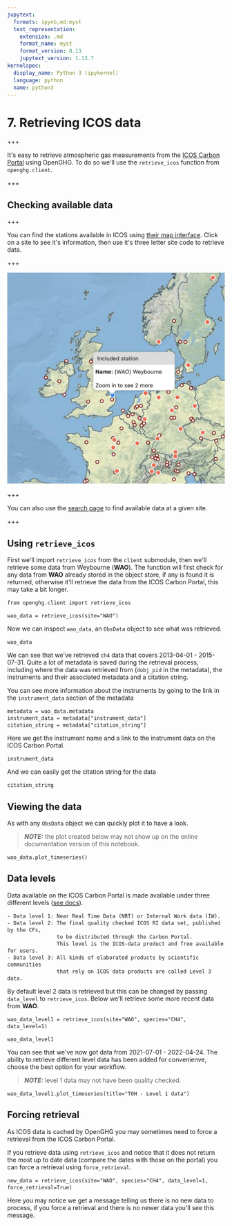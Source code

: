 ```yaml
---
jupytext:
  formats: ipynb,md:myst
  text_representation:
    extension: .md
    format_name: myst
    format_version: 0.13
    jupytext_version: 1.13.7
kernelspec:
  display_name: Python 3 (ipykernel)
  language: python
  name: python3
---
```


# 7. Retrieving ICOS data

+++

It's easy to retrieve atmospheric gas measurements from the [ICOS Carbon Portal](https://www.icos-cp.eu/observations/carbon-portal) using OpenGHG. To do so we'll use the `retrieve_icos` function from `openghg.client`.

+++

## Checking available data

+++

You can find the stations available in ICOS using [their map interface](https://data.icos-cp.eu/portal/#%7B%22filterCategories%22%3A%7B%22project%22%3A%5B%22icos%22%5D%2C%22level%22%3A%5B1%2C2%5D%2C%22stationclass%22%3A%5B%22ICOS%22%5D%2C%22theme%22%3A%5B%22atmosphere%22%5D%7D%2C%22tabs%22%3A%7B%22resultTab%22%3A2%7D%7D). Click on a site to see it's information, then use it's three letter site code to retrieve data.

+++

!["Zoomed in screenshot of ICOS site map"](images/icos_map.jpg "ICOS site map")

+++

You can also use the [search page](https://data.icos-cp.eu/portal/#%7B%22filterCategories%22:%7B%22project%22:%5B%22icos%22%5D,%22level%22:%5B1,2%5D,%22stationclass%22:%5B%22ICOS%22%5D%7D%7D) to find available data at a given site.

+++

## Using `retrieve_icos`

First we'll import `retrieve_icos` from the `client` submodule, then we'll retrieve some data from Weybourne (**WAO**). The function will first check for any data from **WAO** already stored in the object store, if any is found it is returned, otherwise it'll retrieve the data from the ICOS Carbon Portal, this may take a bit longer.

```{code-cell} ipython3
from openghg.client import retrieve_icos
```

```{code-cell} ipython3
wao_data = retrieve_icos(site="WAO")
```

Now we can inspect `wao_data`, an `ObsData` object to see what was retrieved.

```{code-cell} ipython3
wao_data
```

We can see that we've retrieved `ch4` data that covers 2013-04-01 - 2015-07-31. Quite a lot of metadata is saved during the retrieval process, including where the data was retrieved from (`dobj_pid` in the metadata), the instruments and their associated metadata and a citation string.

You can see more information about the instruments by going to the link in the `instrument_data` section of the metadata

```{code-cell} ipython3
metadata = wao_data.metadata
instrument_data = metadata["instrument_data"]
citation_string = metadata["citation_string"]
```

Here we get the instrument name and a link to the instrument data on the ICOS Carbon Portal.

```{code-cell} ipython3
instrument_data
```

And we can easily get the citation string for the data

```{code-cell} ipython3
citation_string
```

## Viewing the data

As with any `ObsData` object we can quickly plot it to have a look.

> **_NOTE:_**  the plot created below may not show up on the online documentation version of this notebook.

```{code-cell} ipython3
wao_data.plot_timeseries()
```

## Data levels

Data available on the ICOS Carbon Portal is made available under three different levels ([see docs](https://icos-carbon-portal.github.io/pylib/modules/#stationdatalevelnone)).

```
- Data level 1: Near Real Time Data (NRT) or Internal Work data (IW).
- Data level 2: The final quality checked ICOS RI data set, published by the CFs,
                to be distributed through the Carbon Portal.
                This level is the ICOS-data product and free available for users.
- Data level 3: All kinds of elaborated products by scientific communities
                that rely on ICOS data products are called Level 3 data.
```

By default level 2 data is retrieved but this can be changed by passing `data_level` to `retrieve_icos`. Below we'll retrieve some more recent data from **WAO**.

```{code-cell} ipython3
wao_data_level1 = retrieve_icos(site="WAO", species="CH4", data_level=1)
```

```{code-cell} ipython3
wao_data_level1
```

You can see that we've now got data from 2021-07-01 - 2022-04-24. The ability to retrieve different level data has been added for convenienve, choose the best option for your workflow.

> **_NOTE:_**  level 1 data may not have been quality checked.

```{code-cell} ipython3
wao_data_level1.plot_timeseries(title="TOH - Level 1 data")
```

## Forcing retrieval

As ICOS data is cached by OpenGHG you may sometimes need to force a retrieval from the ICOS Carbon Portal.

If you retrieve data using `retrieve_icos` and notice that it does not return the most up to date data (compare the dates with those on the portal) you can force a retrieval using `force_retrieval`.

```{code-cell} ipython3
new_data = retrieve_icos(site="WAO", species="CH4", data_level=1, force_retrieval=True)
```

Here you may notice we get a message telling us there is no new data to process, if you force a retrieval and there is no newer data you'll see this message.
